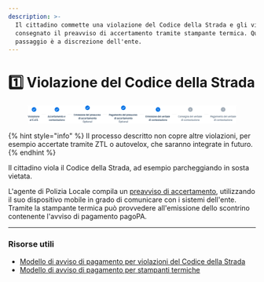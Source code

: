 ```yaml
---
description: >-
  Il cittadino commette una violazione del Codice della Strada e gli viene
  consegnato il preavviso di accertamento tramite stampante termica. Questo
  passaggio è a discrezione dell'ente.
---
```


# 1️⃣ Violazione del Codice della Strada

<figure><img src=".gitbook/assets/image (28).png" alt="Sezione 1 di 6: Violazione al Codice della strada, accertamento e contestazione"><figcaption></figcaption></figure>

{% hint style="info" %}
Il processo descritto non copre altre violazioni, per esempio accertate tramite ZTL o autovelox, che saranno integrate in futuro.
{% endhint %}

Il cittadino viola il Codice della Strada, ad esempio parcheggiando in sosta vietata.&#x20;

L'agente di Polizia Locale compila un [preavviso di accertamento](emissione-del-preavviso-di-accertamento.md), utilizzando il suo dispositivo mobile in grado di comunicare con i sistemi dell'ente. Tramite la stampante termica può provvedere all'emissione dello scontrino contenente l'avviso di pagamento pagoPA.&#x20;

***

### Risorse utili

* [Modello di avviso di pagamento per violazioni del Codice della Strada](https://developer.pagopa.it/pago-pa/guides/avviso-pagamento/allegato-1/varianti/violazioni-codice-della-strada)
* [Modello di avviso di pagamento per stampanti termiche](https://developer.pagopa.it/pago-pa/guides/avviso-pagamento/allegato-1/varianti/violazioni-codice-della-strada#formato-per-stampanti-termiche)&#x20;
